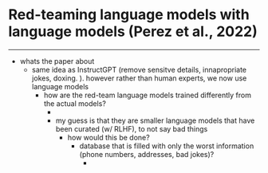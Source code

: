 # Red-teaming language models with language models (Perez et al., 2022) 

---
* whats the paper about
    * same idea as InstructGPT (remove sensitve details, innapropriate jokes, doxing. ). however rather than human experts, we now use 
    language models 
        * how are the red-team language models trained differently from the actual models?
            * <!-- todo: answer above-->
            * my guess is that they are smaller language models that have been curated (w/ RLHF),
            to not say bad things
                * how would this be done?
                    * database that is filled with only the worst information (phone numbers, addresses, bad jokes)?
                        * <!-- todo: answer above -->
